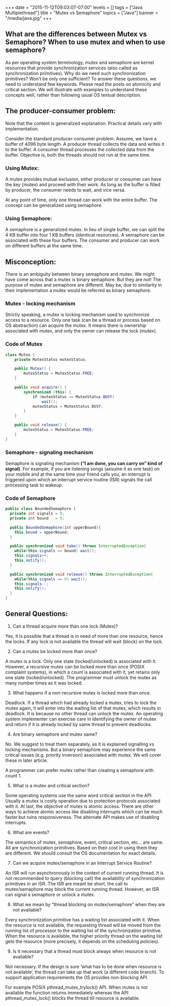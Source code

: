 +++
date = "2015-11-12T09:03:07-07:00"
levels = []
tags = ["Java Multiplethread"]
title = "Mutex vs Semaphore"
topics = ["Java"]
banner = "/media/java.jpg"
+++


## What are the differences between Mutex vs Semaphore? When to use mutex and when to use semaphore?

As per operating system terminology, mutex and semaphore are kernel resources that provide synchronization services (also called as synchronization primitives). Why do we need such synchronization primitives? Won’t be only one sufficient? To answer these questions, we need to understand few keywords. Please read the posts on atomicity and critical section. We will illustrate with examples to understand these concepts well, rather than following usual OS textual description.

## The producer-consumer problem:

Note that the content is generalized explanation. Practical details vary with implementation.

Consider the standard producer-consumer problem. Assume, we have a buffer of 4096 byte length. A producer thread collects the data and writes it to the buffer. A consumer thread processes the collected data from the buffer. Objective is, both the threads should not run at the same time.

### Using Mutex:

A mutex provides mutual exclusion, either producer or consumer can have the key (mutex) and proceed with their work. As long as the buffer is filled by producer, the consumer needs to wait, and vice versa.

At any point of time, only one thread can work with the entire buffer. The concept can be generalized using semaphore.

### Using Semaphore:

A semaphore is a generalized mutex. In lieu of single buffer, we can split the 4 KB buffer into four 1 KB buffers (identical resources). A semaphore can be associated with these four buffers. The consumer and producer can work on different buffers at the same time.

## Misconception:

There is an ambiguity between binary semaphore and mutex. We might have come across that a mutex is binary semaphore. But they are not! The purpose of mutex and semaphore are different. May be, due to similarity in their implementation a mutex would be referred as binary semaphore.

### Mutex - locking mechanism
Strictly speaking, a mutex is locking mechanism used to synchronize access to a resource. Only one task (can be a thread or process based on OS abstraction) can acquire the mutex. It means there is ownership associated with mutex, and only the owner can release the lock (mutex).

### Code of Mutex
```java
class Mutex {
    private MutexStatus mutexStatus;

    public Mutex() {
        mutexStatus = MutexStatus.FREE;
    }

    public void acquire() {
        synchronized (this) {
            if (mutexStatus == MutexStatus.BUSY)
                wait();
            mutexStatus = MutexStatus.BUSY;
        }
    }

    public void release() {
        mutexStatus = MutexStatus.FREE;
    }
}
```

### Semaphore - signaling mechanism 
Semaphore is signaling mechanism **(“I am done, you can carry on” kind of signal)**. For example, if you are listening songs (assume it as one task) on your mobile and at the same time your friend calls you, an interrupt is triggered upon which an interrupt service routine (ISR) signals the call processing task to wakeup.

### Code of Semaphore
```java
public class BoundedSemaphore {
  private int signals = 0;
  private int bound   = 0;

  public BoundedSemaphore(int upperBound){
    this.bound = upperBound;
  }

  public synchronized void take() throws InterruptedException{
    while(this.signals == bound) wait();
    this.signals++;
    this.notify();
  }

  public synchronized void release() throws InterruptedException{
    while(this.signals == 0) wait();
    this.signals--;
    this.notify();
  }
}
```

## General Questions:

1. Can a thread acquire more than one lock (Mutex)?

Yes, it is possible that a thread is in need of more than one resource, hence the locks. If any lock is not available the thread will wait (block) on the lock.

2. Can a mutex be locked more than once?

A mutex is a lock. Only one state (locked/unlocked) is associated with it. However, a recursive mutex can be locked more than once (POSIX complaint systems), in which a count is associated with it, yet retains only one state (locked/unlocked). The programmer must unlock the mutex as many number times as it was locked.

3. What happens if a non-recursive mutex is locked more than once.

Deadlock. If a thread which had already locked a mutex, tries to lock the mutex again, it will enter into the waiting list of that mutex, which results in deadlock. It is because no other thread can unlock the mutex. An operating system implementer can exercise care in identifying the owner of mutex and return if it is already locked by same thread to prevent deadlocks.

4. Are binary semaphore and mutex same?

No. We suggest to treat them separately, as it is explained signalling vs locking mechanisms. But a binary semaphore may experience the same critical issues (e.g. priority inversion) associated with mutex. We will cover these in later article.

A programmer can prefer mutex rather than creating a semaphore with count 1.

5. What is a mutex and critical section?

Some operating systems use the same word critical section in the API. Usually a mutex is costly operation due to protection protocols associated with it. At last, the objective of mutex is atomic access. There are other ways to achieve atomic access like disabling interrupts which can be much faster but ruins responsiveness. The alternate API makes use of disabling interrupts.

6. What are events?

The semantics of mutex, semaphore, event, critical section, etc… are same. All are synchronization primitives. Based on their cost in using them they are different. We should consult the OS documentation for exact details.

7. Can we acquire mutex/semaphore in an Interrupt Service Routine?

An ISR will run asynchronously in the context of current running thread. It is not recommended to query (blocking call) the availability of synchronization primitives in an ISR. The ISR are meant be short, the call to mutex/semaphore may block the current running thread. However, an ISR can signal a semaphore or unlock a mutex.

8. What we mean by “thread blocking on mutex/semaphore” when they are not available?

Every synchronization primitive has a waiting list associated with it. When the resource is not available, the requesting thread will be moved from the running list of processor to the waiting list of the synchronization primitive. When the resource is available, the higher priority thread on the waiting list gets the resource (more precisely, it depends on the scheduling policies).

9. Is it necessary that a thread must block always when resource is not available?

Not necessary. If the design is sure ‘what has to be done when resource is not available‘, the thread can take up that work (a different code branch). To support application requirements the OS provides non-blocking API.

For example POSIX pthread_mutex_trylock() API. When mutex is not available the function returns immediately whereas the API pthread_mutex_lock() blocks the thread till resource is available.